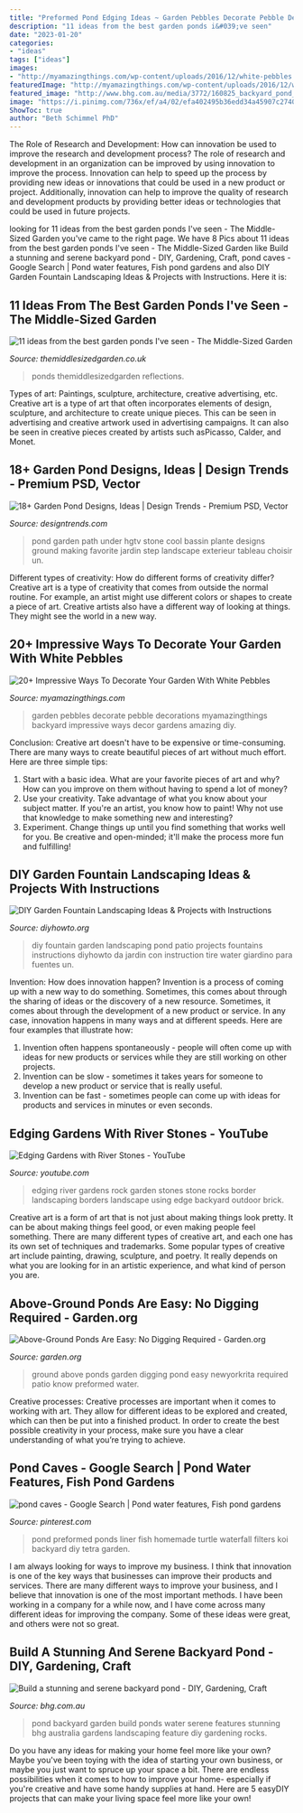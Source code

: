 ```yaml
---
title: "Preformed Pond Edging Ideas ~ Garden Pebbles Decorate Pebble Decorations Myamazingthings Backyard Impressive Ways Decor Gardens Amazing Diy"
description: "11 ideas from the best garden ponds i&#039;ve seen"
date: "2023-01-20"
categories:
- "ideas"
tags: ["ideas"]
images:
- "http://myamazingthings.com/wp-content/uploads/2016/12/white-pebbles.jpg"
featuredImage: "http://myamazingthings.com/wp-content/uploads/2016/12/white-pebbles.jpg"
featured_image: "http://www.bhg.com.au/media/3772/160825_backyard_pond_feature.jpg"
image: "https://i.pinimg.com/736x/ef/a4/02/efa402495b36edd34a45907c27409df7--preformed-pond-liner-pond-filters.jpg"
ShowToc: true
author: "Beth Schimmel PhD"
---
```



The Role of Research and Development: How can innovation be used to improve the research and development process?
The role of research and development in an organization can be improved by using innovation to improve the process. Innovation can help to speed up the process by providing new ideas or innovations that could be used in a new product or project. Additionally, innovation can help to improve the quality of research and development products by providing better ideas or technologies that could be used in future projects.

	

		
looking for 11 ideas from the best garden ponds I&#039;ve seen - The Middle-Sized Garden you've came to the right page. We have 8 Pics about 11 ideas from the best garden ponds I&#039;ve seen - The Middle-Sized Garden like Build a stunning and serene backyard pond - DIY, Gardening, Craft, pond caves - Google Search | Pond water features, Fish pond gardens and also DIY Garden Fountain Landscaping Ideas &amp; Projects with Instructions. Here it is:
		
    
## 11 Ideas From The Best Garden Ponds I&#039;ve Seen - The Middle-Sized Garden

<img loading=lazy src="https://www.themiddlesizedgarden.co.uk/wp-content/uploads/2-marks-pond-reflections.jpg" onerror="this.onerror=null;this.src='https://tse2.mm.bing.net/th?id=OIP.MdkW4XAjoc9m6uchgMJ1-wHaLH&amp;pid=15.1';" alt="11 ideas from the best garden ponds I&#039;ve seen - The Middle-Sized Garden">

_Source: themiddlesizedgarden.co.uk_

>ponds themiddlesizedgarden reflections. 

	

Types of art: Paintings, sculpture, architecture, creative advertising, etc.
Creative art is a type of art that often incorporates elements of design, sculpture, and architecture to create unique pieces. This can be seen in advertising and creative artwork used in advertising campaigns. It can also be seen in creative pieces created by artists such asPicasso, Calder, and Monet.

    
## 18+ Garden Pond Designs, Ideas | Design Trends - Premium PSD, Vector

<img loading=lazy src="https://images.designtrends.com/wp-content/uploads/2016/08/26160927/Small-Path-Garden-Pond-.jpeg" onerror="this.onerror=null;this.src='https://tse1.mm.bing.net/th?id=OIP.nxSVVHtYnioifgvSoTcXkwHaFj&amp;pid=15.1';" alt="18+ Garden Pond Designs, Ideas | Design Trends - Premium PSD, Vector">

_Source: designtrends.com_

>pond garden path under hgtv stone cool bassin plante designs ground making favorite jardin step landscape exterieur tableau choisir un. 

	

Different types of creativity: How do different forms of creativity differ?
Creative art is a type of creativity that comes from outside the normal routine. For example, an artist might use different colors or shapes to create a piece of art. Creative artists also have a different way of looking at things. They might see the world in a new way.

    
## 20+ Impressive Ways To Decorate Your Garden With White Pebbles

<img loading=lazy src="http://myamazingthings.com/wp-content/uploads/2016/12/white-pebbles.jpg" onerror="this.onerror=null;this.src='https://tse1.mm.bing.net/th?id=OIP.kIChYnLpZVXz-Et8MwuhcQHaD3&amp;pid=15.1';" alt="20+ Impressive Ways To Decorate Your Garden With White Pebbles">

_Source: myamazingthings.com_

>garden pebbles decorate pebble decorations myamazingthings backyard impressive ways decor gardens amazing diy. 

	

Conclusion:
Creative art doesn't have to be expensive or time-consuming. There are many ways to create beautiful pieces of art without much effort. Here are three simple tips: 
1) Start with a basic idea. What are your favorite pieces of art and why? How can you improve on them without having to spend a lot of money? 
2) Use your creativity. Take advantage of what you know about your subject matter. If you're an artist, you know how to paint! Why not use that knowledge to make something new and interesting? 
3) Experiment. Change things up until you find something that works well for you. Be creative and open-minded; it'll make the process more fun and fulfilling!

    
## DIY Garden Fountain Landscaping Ideas &amp; Projects With Instructions

<img loading=lazy src="http://www.diyhowto.org/wp-content/uploads/DIYHowto-DIY-Fountain-Landscaping-Ideas-05.jpg" onerror="this.onerror=null;this.src='https://tse4.mm.bing.net/th?id=OIP.hpj1B_ae2HPkzlW6tkEYgQHaPV&amp;pid=15.1';" alt="DIY Garden Fountain Landscaping Ideas &amp; Projects with Instructions">

_Source: diyhowto.org_

>diy fountain garden landscaping pond patio projects fountains instructions diyhowto da jardin con instruction tire water giardino para fuentes un. 

	

Invention: How does innovation happen?
Invention is a process of coming up with a new way to do something. Sometimes, this comes about through the sharing of ideas or the discovery of a new resource. Sometimes, it comes about through the development of a new product or service.
In any case, innovation happens in many ways and at different speeds. Here are four examples that illustrate how: 

1) Invention often happens spontaneously - people will often come up with ideas for new products or services while they are still working on other projects. 
2) Invention can be slow - sometimes it takes years for someone to develop a new product or service that is really useful. 
3) Invention can be fast - sometimes people can come up with ideas for products and services in minutes or even seconds.

    
## Edging Gardens With River Stones - YouTube

<img loading=lazy src="https://i.ytimg.com/vi/-7Pkl_oS18w/maxresdefault.jpg" onerror="this.onerror=null;this.src='https://tse2.mm.bing.net/th?id=OIP.oX3yaoTCZiXQGHVHM7Y0OgHaEK&amp;pid=15.1';" alt="Edging Gardens with River Stones - YouTube">

_Source: youtube.com_

>edging river gardens rock garden stones stone rocks border landscaping borders landscape using edge backyard outdoor brick. 

	

Creative art is a form of art that is not just about making things look pretty. It can be about making things feel good, or even making people feel something. There are many different types of creative art, and each one has its own set of techniques and trademarks. Some popular types of creative art include painting, drawing, sculpture, and poetry. It really depends on what you are looking for in an artistic experience, and what kind of person you are.

    
## Above-Ground Ponds Are Easy: No Digging Required - Garden.org

<img loading=lazy src="http://garden.org/pics/2013-10-18/Newyorkrita/7fc578.jpg" onerror="this.onerror=null;this.src='https://tse1.mm.bing.net/th?id=OIP.Po5VtOPWUjQtqFj-_sPKBQHaFj&amp;pid=15.1';" alt="Above-Ground Ponds Are Easy: No Digging Required - Garden.org">

_Source: garden.org_

>ground above ponds garden digging pond easy newyorkrita required patio know preformed water. 

	

Creative processes:
Creative processes are important when it comes to working with art. They allow for different ideas to be explored and created, which can then be put into a finished product. In order to create the best possible creativity in your process, make sure you have a clear understanding of what you’re trying to achieve.

    
## Pond Caves - Google Search | Pond Water Features, Fish Pond Gardens

<img loading=lazy src="https://i.pinimg.com/736x/ef/a4/02/efa402495b36edd34a45907c27409df7--preformed-pond-liner-pond-filters.jpg" onerror="this.onerror=null;this.src='https://tse1.mm.bing.net/th?id=OIP.SWStg6K70IE-2DfE3Uzg7wHaEk&amp;pid=15.1';" alt="pond caves - Google Search | Pond water features, Fish pond gardens">

_Source: pinterest.com_

>pond preformed ponds liner fish homemade turtle waterfall filters koi backyard diy tetra garden. 

	

I am always looking for ways to improve my business. I think that innovation is one of the key ways that businesses can improve their products and services. There are many different ways to improve your business, and I believe that innovation is one of the most important methods. I have been working in a company for a while now, and I have come across many different ideas for improving the company. Some of these ideas were great, and others were not so great.

    
## Build A Stunning And Serene Backyard Pond - DIY, Gardening, Craft

<img loading=lazy src="http://www.bhg.com.au/media/3772/160825_backyard_pond_feature.jpg" onerror="this.onerror=null;this.src='https://tse1.mm.bing.net/th?id=OIP.BuclPahctaXESTNw_nImPAHaD_&amp;pid=15.1';" alt="Build a stunning and serene backyard pond - DIY, Gardening, Craft">

_Source: bhg.com.au_

>pond backyard garden build ponds water serene features stunning bhg australia gardens landscaping feature diy gardening rocks. 

	

Do you have any ideas for making your home feel more like your own? Maybe you've been toying with the idea of starting your own business, or maybe you just want to spruce up your space a bit. There are endless possibilities when it comes to how to improve your home- especially if you're creative and have some handy supplies at hand. Here are 5 easyDIY projects that can make your living space feel more like your own!

